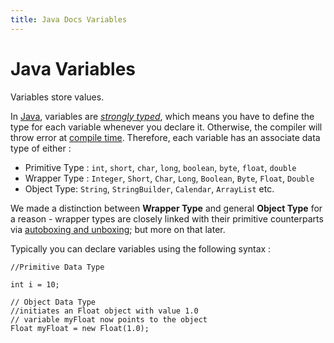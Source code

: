 ```yaml
---
title: Java Docs Variables
---
```

# Java Variables

Variables store values.

In [Java](https://github.com/FreeCodeCamp/FreeCodeCamp/wiki/Java), variables are [_strongly typed_](https://en.wikipedia.org/wiki/Strong_and_weak_typing#Definitions_of_.22strong.22_or_.22weak.22), which means you have to define the type for each variable whenever you declare it. Otherwise, the compiler will throw error at [compile time](https://en.wikipedia.org/wiki/Compile_time). Therefore, each variable has an associate data type of either :

*   Primitive Type : `int`, `short`, `char`, `long`, `boolean`, `byte`, `float`, `double`
*   Wrapper Type : `Integer`, `Short`, `Char`, `Long`, `Boolean`, `Byte`, `Float`, `Double`
*   Object Type: `String`, `StringBuilder`, `Calendar`, `ArrayList` etc.

We made a distinction between **Wrapper Type** and general **Object Type** for a reason - wrapper types are closely linked with their primitive counterparts via [autoboxing and unboxing](https://docs.oracle.com/javase/tutorial/java/data/autoboxing.html); but more on that later.

Typically you can declare variables using the following syntax :

    //Primitive Data Type

    int i = 10;

    // Object Data Type
    //initiates an Float object with value 1.0
    // variable myFloat now points to the object
    Float myFloat = new Float(1.0);